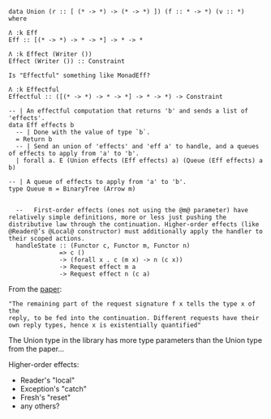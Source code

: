     data Union (r :: [ (* -> *) -> (* -> *) ]) (f :: * -> *) (v :: *) where

    Λ :k Eff
    Eff :: [(* -> *) -> * -> *] -> * -> *

    Λ :k Effect (Writer ())
    Effect (Writer ()) :: Constraint

    Is "Effectful" something like MonadEff?

    Λ :k Effectful
    Effectful :: ([(* -> *) -> * -> *] -> * -> *) -> Constraint

    -- | An effectful computation that returns 'b' and sends a list of 'effects'.
    data Eff effects b
      -- | Done with the value of type `b`.
      = Return b
      -- | Send an union of 'effects' and 'eff a' to handle, and a queues of effects to apply from 'a' to 'b'.
      | forall a. E (Union effects (Eff effects) a) (Queue (Eff effects) a b)

    -- | A queue of effects to apply from 'a' to 'b'.
    type Queue m = BinaryTree (Arrow m)


      --   First-order effects (ones not using the @m@ parameter) have relatively simple definitions, more or less just pushing the distributive law through the continuation. Higher-order effects (like @Reader@’s @Local@ constructor) must additionally apply the handler to their scoped actions.
      handleState :: (Functor c, Functor m, Functor n)
                  => c ()
                  -> (forall x . c (m x) -> n (c x))
                  -> Request effect m a
                  -> Request effect n (c a)

From the [paper](http://okmij.org/ftp/Haskell/extensible/more.pdf):

    "The remaining part of the request signature f x tells the type x of the
    reply, to be fed into the continuation. Different requests have their
    own reply types, hence x is existentially quantified"

The Union type in the library has more type parameters than the Union type from the paper...

Higher-order effects:

- Reader's "local"
- Exception's "catch"
- Fresh's "reset"
- any others?



